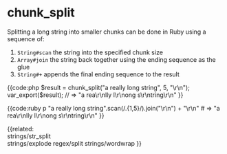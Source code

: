 # chunk_split

Splitting a long string into smaller chunks can be done in Ruby using a
sequence of:

1. `String#scan` the string into the specified chunk size
2. `Array#join` the string back together using the ending sequence as the glue
3. `String#+` appends the final ending sequence to the result

{{code:php
    $result = chunk_split("a really long string", 5, "\r\n");
    var_export($result);
    // => "a rea\r\nlly l\r\nong s\r\ntring\r\n"
}}

{{code:ruby
    p "a really long string".scan(/.{1,5}/).join("\r\n") + "\r\n"
    # => "a rea\r\nlly l\r\nong s\r\ntring\r\n"
}}


{{related:                
    strings/str_split     
    strings/explode
    regex/split
    strings/wordwrap
}}
